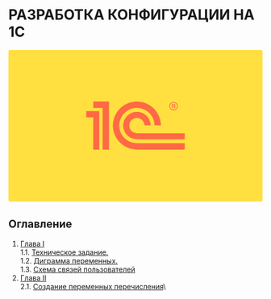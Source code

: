# РАЗРАБОТКА КОНФИГУРАЦИИ НА 1С

![1C](misc/images/logo1c.png)

## Оглавление

1. [Глава I](#chapter-i) \
 1.1. [Техническое задание.](#tz) \
 1.2. [Диграмма переменных.](#d1) \
 1.3. [Схема связей пользователей](#scheme)  
2. [Глава II](#chapter-ii) \
 2.1.  [Создание переменных перечисления](#q1)\
<!-- 
3. [Chapter III](#chapter-iii) \
 3.1. [List 1.](#list-1) 
4. [Chapter IV](#chapter-iv) \
 4.1. [Quest 2. Checking Module.](#quest-2-checking-module) 
5. [Chapter V](#chapter-v) \
 5.1. [List 2.](#list-2) \
 5.2. [List 3.](#list-3) \
 5.3. [List 4.](#list-4) 
6. [Chapter VI](#chapter-vi) \
 6.1. [Quest 3. BST.](#quest-3-bst) \
 6.2. [Quest 4. Growing tree.](#quest-4-growing-tree) \
 6.3. [Quest 5. Three styles of traversing.](#quest-5-three-styles-of-traversing)
7. [Chapter VII](#chapter-vii) --> 